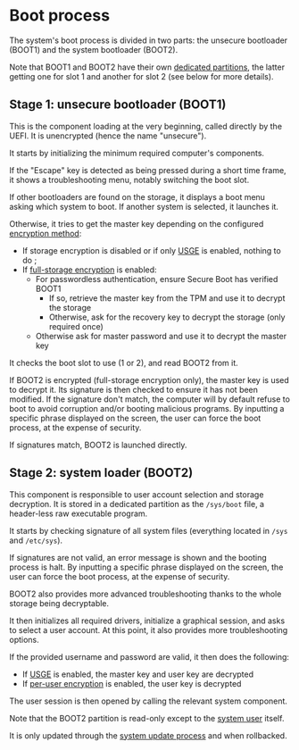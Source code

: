 # Boot process

The system's boot process is divided in two parts: the unsecure bootloader (BOOT1) and the system bootloader (BOOT2).

Note that BOOT1 and BOOT2 have their own [dedicated partitions](filesystem.md#partitions), the latter getting one for slot 1 and another for slot 2 (see below for more details).

## Stage 1: unsecure bootloader (BOOT1)

This is the component loading at the very beginning, called directly by the UEFI. It is unencrypted (hence the name "unsecure").

It starts by initializing the minimum required computer's components.

If the "Escape" key is detected as being pressed during a short time frame, it shows a troubleshooting menu, notably switching the boot slot.

If other bootloaders are found on the storage, it displays a boot menu asking which system to boot. If another system is selected, it launches it.

Otherwise, it tries to get the master key depending on the configured [encryption method](../features/encryption.md):

* If storage encryption is disabled or if only [USGE](../features/encryption.md#per-user-shared-global-encryption-usge) is enabled, nothing to do ;
* If [full-storage encryption](../features/encryption.md#full-storage-encryption) is enabled:
  * For passwordless authentication, ensure Secure Boot has verified BOOT1
    * If so, retrieve the master key from the TPM and use it to decrypt the storage
    * Otherwise, ask for the recovery key to decrypt the storage (only required once)
  * Otherwise ask for master password and use it to decrypt the master key

It checks the boot slot to use (1 or 2), and read BOOT2 from it.

If BOOT2 is encrypted (full-storage encryption only), the master key is used to decrypt it. Its signature is then checked to ensure it has not been modified. If the signature don't match, the computer will by default refuse to boot to avoid corruption and/or booting malicious programs. By inputting a specific phrase displayed on the screen, the user can force the boot process, at the expense of security.

If signatures match, BOOT2 is launched directly.

## Stage 2: system loader (BOOT2)

This component is responsible to user account selection and storage decryption. It is stored in a dedicated partition as the `/sys/boot` file, a header-less raw executable program.

It starts by checking signature of all system files (everything located in `/sys` and `/etc/sys`).

If signatures are not valid, an error message is shown and the booting process is halt. By inputting a specific phrase displayed on the screen, the user can force the boot process, at the expense of security.

BOOT2 also provides more advanced troubleshooting thanks to the whole storage being decryptable.

It then initializes all required drivers, initialize a graphical session, and asks to select a user account. At this point, it also provides more troubleshooting options.

If the provided username and password are valid, it then does the following:

* If [USGE](../features/encryption.md#per-user-shared-global-encryption-usge) is enabled, the master key and user key are decrypted
* If [per-user encryption](../features/encryption.md#per-user-encryption) is enabled, the user key is decrypted

The user session is then opened by calling the relevant system component.

Note that the BOOT2 partition is read-only except to the [system user](../concepts/users.md#users-type) itself.

It is only updated through the [system update process](update-processes.md#system-updates) and when rollbacked.